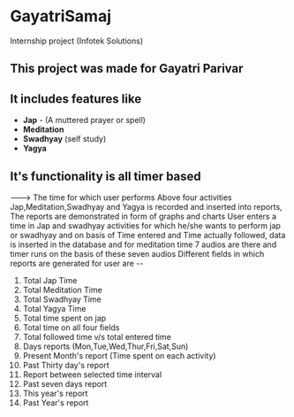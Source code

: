 # GayatriSamaj
Internship project (Infotek Solutions)
## This project was made for Gayatri Parivar
## It includes features like
- **Jap** - (A muttered prayer or spell)
- **Meditation**
- **Swadhyay** (self study)
- **Yagya** 
## It's functionality is all timer based
---> The time for which user performs Above four activities Jap,Meditation,Swadhyay and Yagya is recorded
and inserted into reports, The reports are demonstrated in form of graphs and charts
User enters a time in Jap and swadhyay activities for which he/she wants to perform jap or swadhyay and on basis of Time entered and Time 
actually followed, data is inserted in the database
and for meditation time 7 audios are there and timer runs on the basis of these seven audios
Different fields in which reports are generated for user are --
1. Total Jap Time
2. Total Meditation Time
3. Total Swadhyay Time
4. Total Yagya Time
5. Total time spent on jap 
6. Total time on all four fields 
7. Total followed time v/s total entered time
8. Days reports (Mon,Tue,Wed,Thur,Fri,Sat,Sun)
9. Present Month's report (Time spent on each activity)
10. Past Thirty day's report
11. Report between selected time interval
12. Past seven days report
13. This year's report
14. Past Year's report
